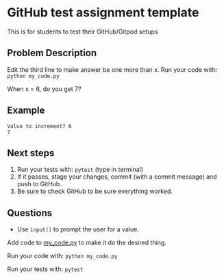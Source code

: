 # GitHub test assignment template

This is for students to test their GitHub/Gitpod setups

## Problem Description
Edit the third line to make answer be one more than x.
Run your code with: `python my_code.py`

When x = 6, do you get 7?

## Example
```
Value to increment? 6
7
```

## Next steps
1) Run your tests with: `pytest` (type in terminal)
2) If it passes, stage your changes, commit (with a commit message) and push to GitHub.
3) Be sure to check GitHub to be sure everything worked.

## Questions
* Use `input()` to prompt the user for a value. 

Add code to [my_code.py](./my_code.py) to make it do the desired thing.

Run your code with: `python my_code.py`

Run your tests with: `pytest`
